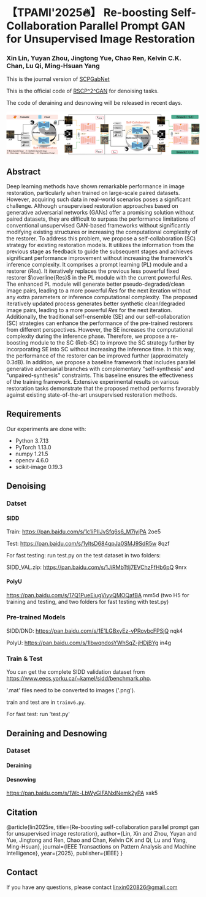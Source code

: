 # 【TPAMI'2025🔥】 Re-boosting Self-Collaboration Parallel Prompt GAN for Unsupervised Image Restoration

### Xin Lin, Yuyan Zhou, Jingtong Yue, Chao Ren, Kelvin C.K. Chan, Lu Qi, Ming-Hsuan Yang

This is the journal version of [SCPGabNet](https://openaccess.thecvf.com/content/ICCV2023/papers/Lin_Unsupervised_Image_Denoising_in_Real-World_Scenarios_via_Self-Collaboration_Parallel_Generative_ICCV_2023_paper.pdf)

This is the official code of [RSCP^2^GAN](https://arxiv.org/pdf/2408.09241) for denoising tasks.

The code of deraining and desnowing will be released in recent days.

![main_fig](./kuangjia_6.png)


## Abstract
Deep learning methods have shown remarkable performance in image restoration, particularly when trained on large-scale paired datasets. However, acquiring such data in real-world scenarios poses a significant challenge. Although unsupervised restoration approaches based on generative adversarial networks (GANs) offer a promising solution without paired datasets, they are difficult to surpass the performance limitations of conventional unsupervised GAN-based frameworks without significantly modifying existing structures or increasing the computational complexity of the restorer. To address this problem, we propose a self-collaboration (SC) strategy for existing restoration models. It utilizes the information from the previous stage as feedback to guide the subsequent stages and achieves significant performance improvement without increasing the framework's inference complexity. It comprises a prompt learning (PL) module and a restorer ($Res$). It iteratively replaces the previous less powerful fixed restorer $\overline{Res}$ in the PL module with the current powerful $Res$. The enhanced PL module will generate better pseudo-degraded/clean image pairs, leading to a more powerful $Res$ for the next iteration without any extra parameters or inference computational complexity. The proposed iteratively updated process generates better synthetic clean/degraded image pairs, leading to a more powerful $Res$ for the next iteration. Additionally, the traditional self-ensemble (SE) and our self-collaboration (SC) strategies can enhance the performance of the pre-trained restorers from different perspectives. However, the SE increases the computational complexity during the inference phase. Therefore, we propose a re-boosting module to the SC (Reb-SC) to improve the SC strategy further by incorporating SE into SC without increasing the inference time. In this way, the performance of the restorer can be improved further (approximately 0.3dB). In addition, we propose a baseline framework that includes parallel generative adversarial branches with complementary "self-synthesis" and "unpaired-synthesis" constraints. This baseline ensures the effectiveness of the training framework. Extensive experimental results on various restoration tasks demonstrate that the proposed method performs favorably against existing state-of-the-art unsupervised restoration methods.

## Requirements
Our experiments are done with:

- Python 3.7.13
- PyTorch 1.13.0
- numpy 1.21.5
- opencv 4.6.0
- scikit-image 0.19.3


## Denoising

### Datset

#### SIDD

Train: https://pan.baidu.com/s/1c1iPIIJvSfq6s6_M7iyjPA  2oe5 

Test: https://pan.baidu.com/s/1yltsD684qpJa0SMJ9SdR5w   8qzf 

For fast testing: run test.py on the test dataset in two folders: 

SIDD_VAL.zip: https://pan.baidu.com/s/1JiRMbTtlj7EVChzFfHb6pQ  9nrx 

#### PolyU

https://pan.baidu.com/s/17Q1PueEiugViyvQMOQafBA   mm5d (two H5 for training and testing, and two folders for fast testing with test.py)

### Pre-trained Models

SIDD/DND:  https://pan.baidu.com/s/1E1LGBxyEz-vPRovbcFPSjQ    nqk4

PolyU:  https://pan.baidu.com/s/1lbwqndosYWhSqZ-jHDjBYg  in4g 

### Train & Test

You can get the complete SIDD validation dataset from https://www.eecs.yorku.ca/~kamel/sidd/benchmark.php.

'.mat' files need to be converted to images ('.png'). 

train and test are in  `trainv6.py`.

For fast test: run 'test.py'

## Deraining and Desnowing

### Dataset

#### Deraining


#### Desnowing

https://pan.baidu.com/s/1Wc-LbWyGIFANxlNemk2yPA  xak5 


## Citation

@article{lin2025re,
  title={Re-boosting self-collaboration parallel prompt gan for unsupervised image restoration},
  author={Lin, Xin and Zhou, Yuyan and Yue, Jingtong and Ren, Chao and Chan, Kelvin CK and Qi, Lu and Yang, Ming-Hsuan},
  journal={IEEE Transactions on Pattern Analysis and Machine Intelligence},
  year={2025},
  publisher={IEEE}
}

## Contact
If you have any questions, please contact linxin020826@gmail.com
